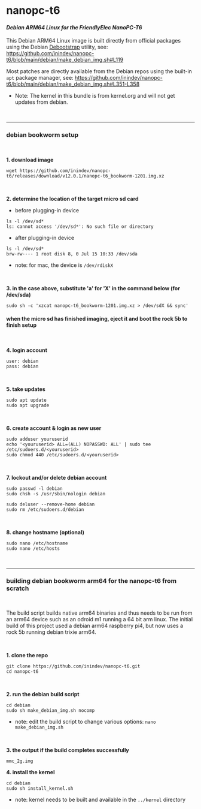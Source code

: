# nanopc-t6
#### *Debian ARM64 Linux for the FriendlyElec NanoPC-T6*

This Debian ARM64 Linux image is built directly from official packages using the Debian [Debootstrap](https://wiki.debian.org/Debootstrap) utility, see: https://github.com/inindev/nanopc-t6/blob/main/debian/make_debian_img.sh#L119

Most patches are directly available from the Debian repos using the built-in ```apt``` package manager, see: https://github.com/inindev/nanopc-t6/blob/main/debian/make_debian_img.sh#L351-L358

* Note: The kernel in this bundle is from kernel.org and will not get updates from debian.

<br/>

---
### debian bookworm setup

<br/>

**1. download image**
```
wget https://github.com/inindev/nanopc-t6/releases/download/v12.0.1/nanopc-t6_bookworm-1201.img.xz
```

<br/>

**2. determine the location of the target micro sd card**

 * before plugging-in device
```
ls -l /dev/sd*
ls: cannot access '/dev/sd*': No such file or directory
```

 * after plugging-in device
```
ls -l /dev/sd*
brw-rw---- 1 root disk 8, 0 Jul 15 10:33 /dev/sda
```
* note: for mac, the device is ```/dev/rdiskX```

<br/>

**3. in the case above, substitute 'a' for 'X' in the command below (for /dev/sda)**
```
sudo sh -c 'xzcat nanopc-t6_bookworm-1201.img.xz > /dev/sdX && sync'
```

#### when the micro sd has finished imaging, eject it and boot the rock 5b to finish setup

<br/>

**4. login account**
```
user: debian
pass: debian
```

<br/>

**5. take updates**
```
sudo apt update
sudo apt upgrade
```

<br/>

**6. create account & login as new user**
```
sudo adduser youruserid
echo '<youruserid> ALL=(ALL) NOPASSWD: ALL' | sudo tee /etc/sudoers.d/<youruserid>
sudo chmod 440 /etc/sudoers.d/<youruserid>
```

<br/>

**7. lockout and/or delete debian account**
```
sudo passwd -l debian
sudo chsh -s /usr/sbin/nologin debian
```

```
sudo deluser --remove-home debian
sudo rm /etc/sudoers.d/debian
```

<br/>

**8. change hostname (optional)**
```
sudo nano /etc/hostname
sudo nano /etc/hosts
```

<br/>

---
### building debian bookworm arm64 for the nanopc-t6 from scratch

<br/>

The build script builds native arm64 binaries and thus needs to be run from an arm64 device such as an odroid m1 running 
a 64 bit arm linux. The initial build of this project used a debian arm64 raspberry pi4, but now uses a rock 5b running 
debian trixie arm64.

<br/>

**1. clone the repo**
```
git clone https://github.com/inindev/nanopc-t6.git
cd nanopc-t6
```

<br/>

**2. run the debian build script**
```
cd debian
sudo sh make_debian_img.sh nocomp
```
* note: edit the build script to change various options: ```nano make_debian_img.sh```

<br/>

**3. the output if the build completes successfully**
```
mmc_2g.img
```

**4. install the kernel**
```
cd debian
sudo sh install_kernel.sh
```
* note: kernel needs to be built and available in the ```../kernel``` directory

<br/>

<br/>

